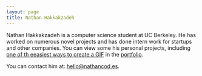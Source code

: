 ```yaml
---
layout: page
title: Nathan Hakkakzadeh
---
```

Nathan Hakkakzadeh is a computer science student at UC Berkeley. He has worked on numerous novel projects and has done intern work for startups and other companies. You can view some his personal projects, including [one of th eeasiest ways to create a GIF](https://github.com/drkabob/Jiffy) in the [portfolio](portfolio).

You can contact him at: [hello@nathancod.es](hello@nathancod.es).

